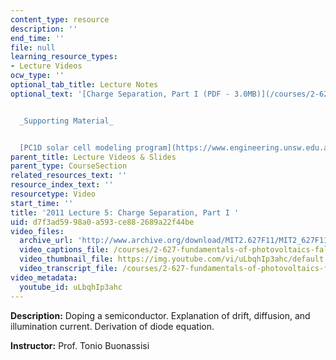 ```yaml
---
content_type: resource
description: ''
end_time: ''
file: null
learning_resource_types:
- Lecture Videos
ocw_type: ''
optional_tab_title: Lecture Notes
optional_text: '[Charge Separation, Part I (PDF - 3.0MB)](/courses/2-627-fundamentals-of-photovoltaics-fall-2013/resources/mit2_627f13_lec05)


  _Supporting Material_


  [PC1D solar cell modeling program](https://www.engineering.unsw.edu.au/energy-engineering/research/software-data-links/pc1d-software-for-modelling-a-solar-cell)'
parent_title: Lecture Videos & Slides
parent_type: CourseSection
related_resources_text: ''
resource_index_text: ''
resourcetype: Video
start_time: ''
title: '2011 Lecture 5: Charge Separation, Part I '
uid: d7f3ad59-98a0-a593-ce88-2689a22f44be
video_files:
  archive_url: 'http://www.archive.org/download/MIT2.627F11/MIT2_627F11_lec05_300k.mp4 '
  video_captions_file: /courses/2-627-fundamentals-of-photovoltaics-fall-2013/d0ba63a835905e5eae0d4a71f29967c3_uLbqhIp3ahc.vtt
  video_thumbnail_file: https://img.youtube.com/vi/uLbqhIp3ahc/default.jpg
  video_transcript_file: /courses/2-627-fundamentals-of-photovoltaics-fall-2013/a0592dde6a3df0a47fbdb80f854fbc6f_uLbqhIp3ahc.pdf
video_metadata:
  youtube_id: uLbqhIp3ahc
---
```


**Description:** Doping a semiconductor. Explanation of drift, diffusion, and illumination current. Derivation of diode equation.

**Instructor:** Prof. Tonio Buonassisi